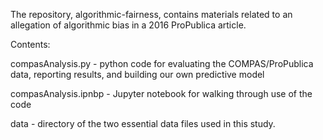 The repository, algorithmic-fairness, contains materials related to an allegation of algorithmic bias in a 2016 ProPublica article.

Contents:

compasAnalysis.py     - python code for evaluating the COMPAS/ProPublica data, reporting results, and building our own predictive model

compasAnalysis.ipnbp  - Jupyter notebook for walking through use of the code

data                  - directory of the two essential data files used in this study.



